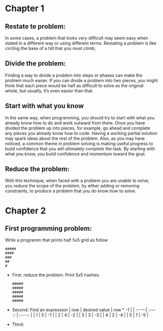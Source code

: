 # Chapter 1

## Restate te problem:
In some cases, a problem that looks very difficult may seem easy when stated in a different way or using different terms. Restating a problem is like circling the base of a hill that you must climb;

## Divide the problem:
Finding a way to divide a problem into steps or phases can make the problem much easier. If you can divide a problem into two pieces, you might think that each piece would be half as difficult to solve as the original whole, but usually, it’s even easier than that.

## Start with what you know 
In the same way, when programming, you should try to start with what you already know how to do and work outward from there. Once you have divided the problem up into pieces, for example, go ahead and complete any
pieces you already know how to code. Having a working partial solution may spark ideas about the rest of the problem. Also, as you may have noticed, a common theme in problem solving is making useful progress to build confidence that you will ultimately complete the task. By starting with what you know, you build confidence and momentum toward the goal.

## Reduce the problem:
With this technique, when faced with a problem you are unable to solve, you reduce the scope of the problem, by either adding or removing constraints, to produce a problem that you do know how to solve.

# Chapter 2

## First programming problem:

Write a programm that prints half 5x5 grid as follow 
```
#####
####
###
##
#
```

- First: reduce the problem.
  Print 5x5 hashes:
  ```
  #####
  #####
  #####
  #####
  #####
  ```
- Second: Find an expression 
  | row   | desired value | row * -1 | 
  | :----:|   :----:      | :----:   |
  |  1    |   5           |    -1    |
  |  2    |   4           |    -2    |
  |  3    |   3           |    -3    |
  |  4    |   2           |    -4    |
  |  5    |   1           |    -5    |

- Third: 
  
